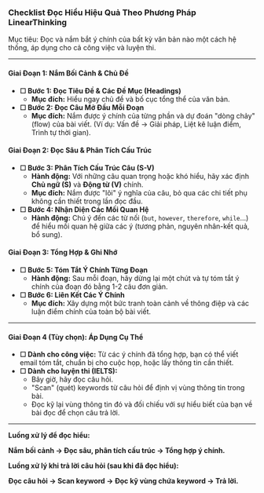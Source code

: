 ### Checklist Đọc Hiểu Hiệu Quả Theo Phương Pháp LinearThinking

Mục tiêu: Đọc và nắm bắt ý chính của bất kỳ văn bản nào một cách hệ thống, áp dụng cho cả công việc và luyện thi.

---

#### **Giai Đoạn 1: Nắm Bối Cảnh & Chủ Đề**

*   **☐ Bước 1: Đọc Tiêu Đề & Các Đề Mục (Headings)**
    *   **Mục đích:** Hiểu ngay chủ đề và bố cục tổng thể của văn bản.
*   **☐ Bước 2: Đọc Câu Mở Đầu Mỗi Đoạn**
    *   **Mục đích:** Nắm được ý chính của từng phần và dự đoán "dòng chảy" (flow) của bài viết. (Ví dụ: Vấn đề -> Giải pháp, Liệt kê luận điểm, Trình tự thời gian).

#### **Giai Đoạn 2: Đọc Sâu & Phân Tích Cấu Trúc**

*   **☐ Bước 3: Phân Tích Cấu Trúc Câu (S-V)**
    *   **Hành động:** Với những câu quan trọng hoặc khó hiểu, hãy xác định **Chủ ngữ (S)** và **Động từ (V)** chính.
    *   **Mục đích:** Nắm được "lõi" ý nghĩa của câu, bỏ qua các chi tiết phụ không cần thiết trong lần đọc đầu.
*   **☐ Bước 4: Nhận Diện Các Mối Quan Hệ**
    *   **Hành động:** Chú ý đến các từ nối (`but`, `however`, `therefore`, `while`...) để hiểu mối quan hệ giữa các ý (tương phản, nguyên nhân-kết quả, bổ sung).

#### **Giai Đoạn 3: Tổng Hợp & Ghi Nhớ**

*   **☐ Bước 5: Tóm Tắt Ý Chính Từng Đoạn**
    *   **Hành động:** Sau mỗi đoạn, hãy dừng lại một chút và tự tóm tắt ý chính của đoạn đó bằng 1-2 câu đơn giản.
*   **☐ Bước 6: Liên Kết Các Ý Chính**
    *   **Mục đích:** Xây dựng một bức tranh toàn cảnh về thông điệp và các luận điểm chính của toàn bộ bài viết.

---

#### **Giai Đoạn 4 (Tùy chọn): Áp Dụng Cụ Thể**

*   **☐ Dành cho công việc:** Từ các ý chính đã tổng hợp, bạn có thể viết email tóm tắt, chuẩn bị cho cuộc họp, hoặc lấy thông tin cần thiết.
*   **☐ Dành cho luyện thi (IELTS):**
    *   Bây giờ, hãy đọc câu hỏi.
    *   "Scan" (quét) keywords từ câu hỏi để định vị vùng thông tin trong bài.
    *   Đọc kỹ lại vùng thông tin đó và đối chiếu với sự hiểu biết của bạn về bài đọc để chọn câu trả lời.

---

**Luồng xử lý để đọc hiểu:**

**Nắm bối cảnh → Đọc sâu, phân tích cấu trúc → Tổng hợp ý chính.**

**Luồng xử lý khi trả lời câu hỏi (sau khi đã đọc hiểu):**

**Đọc câu hỏi → Scan keyword → Đọc kỹ vùng chứa keyword → Trả lời.**